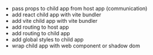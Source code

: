 - pass props to child app from host app (communication)
- add react child app with vite bundler
- add vite child app with vite bundler
- add routing to host app
- add routing to child app
- add global styles to child app
- wrap child app with web component or shadow dom
